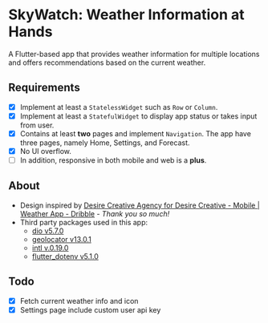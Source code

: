# SkyWatch: Weather Information at Hands

A Flutter-based app that provides weather information for multiple locations and offers recommendations based on the current weather.

## Requirements

- [x] Implement at least a `StatelessWidget` such as `Row` or `Column`.
- [x] Implement at least a `StatefulWidget` to display app status or takes input from user.
- [x] Contains at least **two** pages and implement `Navigation`. The app have three pages, namely Home, Settings, and Forecast.
- [x] No UI overflow. 
- [ ] In addition, responsive in both mobile and web is a **plus**.

## About

- Design inspired by [Desire Creative Agency for Desire Creative - Mobile | Weather App - Dribble](https://dribbble.com/shots/20675054-Mobile-Weather-app?utm_source=Clipboard_Shot&utm_campaign=desire-creative_agency&utm_content=Mobile%20%7C%20Weather%20app&utm_medium=Social_Share&utm_source=Clipboard_Shot&utm_campaign=desire-creative_agency&utm_content=Mobile%20%7C%20Weather%20app&utm_medium=Social_Share) - _Thank you so much!_
- Third party packages used in this app:
    - [dio v5.7.0](https://pub.dev/packages/dio)
    - [geolocator v13.0.1](https://pub.dev/packages/geolocator)
    - [intl v.0.19.0](https://pub.dev/packages/intl)
    - [flutter_dotenv v5.1.0](https://pub.dev/packages/flutter_dotenv)

## Todo

- [x] Fetch current weather info and icon
- [x] Settings page include custom user api key